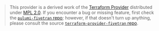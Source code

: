 > This provider is a derived work of the [Terraform Provider](https://github.com/fivetran/terraform-provider-fivetran)
> distributed under [MPL 2.0](https://www.mozilla.org/en-US/MPL/2.0/). If you encounter a bug or missing feature,
> first check the [`pulumi-fivetran` repo](https://github.com/pulumi/pulumi-fivetran/issues); however, if that doesn't turn up anything,
> please consult the source [`terraform-provider-fivetran` repo](https://github.com/fivetran/terraform-provider-fivetran/issues).